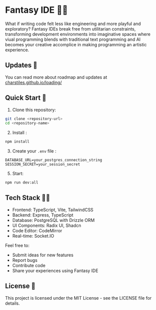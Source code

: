 # Fantasy IDE 🎨✨

What if writing code felt less like engineering and more playful and exploratory? Fantasy IDEs break free from utilitarian constraints, transforming development environments into imaginative spaces where viual programming blends with traditional text programming and AI becomes your creative accomplice in making programming an artistic experience. 

## Updates 🎪

You can read more about roadmap and updates at [charstiles.github.io/loading/](https://charstiles.github.io/loading/)

## Quick Start 🚀

1. Clone this repository:
```bash
git clone <repository-url>
cd <repository-name>
```

2. Install :
```bash
npm install
```

3. Create your `.env` file :
```
DATABASE_URL=your_postgres_connection_string
SESSION_SECRET=your_session_secret
```

5. Start:
```bash
npm run dev:all
```

## Tech Stack 🧙‍♂️

- Frontend: TypeScript, Vite, TailwindCSS
- Backend: Express, TypeScript
- Database: PostgreSQL with Drizzle ORM
- UI Components: Radix UI, Shadcn
- Code Editor: CodeMirror
- Real-time: Socket.IO



Feel free to:
- Submit ideas for new features
- Report bugs
- Contribute code
- Share your experiences using Fantasy IDE

## License 📜

This project is licensed under the MIT License - see the LICENSE file for details.


